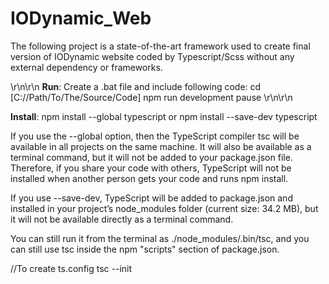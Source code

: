 # IODynamic_Web
The following project is a state-of-the-art framework used to create final version of IODynamic website coded by Typescript/Scss without any external dependency or frameworks.

\r\n\r\n
**Run**:
Create a .bat file and include following code:
cd [C://Path/To/The/Source/Code]
npm run development
pause
\r\n\r\n

**Install**:
npm install --global typescript
or
npm install --save-dev typescript

If you use the --global option, then the TypeScript compiler tsc will be available in all projects on the same machine. It will also be available as a terminal command, but it will not be added to your package.json file. Therefore, if you share your code with others, TypeScript will not be installed when another person gets your code and runs npm install.

If you use --save-dev, TypeScript will be added to package.json and installed in your project’s node_modules folder (current size: 34.2 MB), but it will not be available directly as a terminal command.

You can still run it from the terminal as ./node_modules/.bin/tsc, and you can still use tsc inside the npm "scripts" section of package.json.


//To create ts.config
tsc --init
